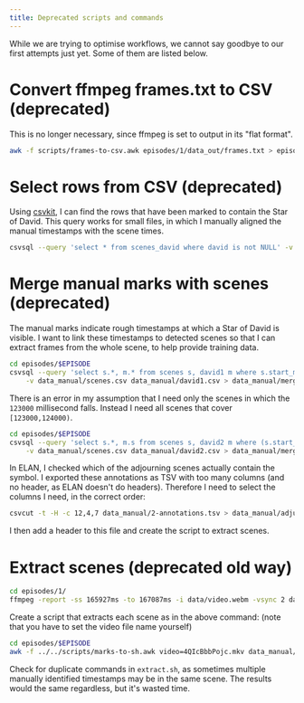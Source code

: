 ```yaml
---
title: Deprecated scripts and commands
---
```


While we are trying to optimise workflows, we cannot say goodbye to our first
attempts just yet.
Some of them are listed below.

# Convert ffmpeg frames.txt to CSV (deprecated)

This is no longer necessary, since ffmpeg is set to output in its "flat
format".

```sh
awk -f scripts/frames-to-csv.awk episodes/1/data_out/frames.txt > episodes/1/data_manual/scenes.csv
```

# Select rows from CSV (deprecated)

Using [csvkit], I can find the rows that have been marked to contain the
Star of David.
This query works for small files, in which I manually aligned the manual
timestamps with the scene times.

```sh
csvsql --query 'select * from scenes_david where david is not NULL' -v data_manual/scenes_david.csv
```

[csvkit]: https://csvkit.readthedocs.io/en/latest/

# Merge manual marks with scenes (deprecated)

The manual marks indicate rough timestamps at which a Star of David is visible.
I want to link these timestamps to detected scenes so that I can extract frames
from the whole scene, to help provide training data.

```sh
cd episodes/$EPISODE
csvsql --query 'select s.*, m.* from scenes s, david1 m where s.start_ms <= m.ms and s.end_ms >= m.ms' \
    -v data_manual/scenes.csv data_manual/david1.csv > data_manual/merged_marks.csv
```

There is an error in my assumption that I need only the scenes in which the
`123000` millisecond falls. Instead I need all scenes that cover
`[123000,124000)`.

```sh
cd episodes/$EPISODE
csvsql --query 'select s.*, m.s from scenes s, david2 m where (s.start_ms <= m.ms and s.end_ms >= m.ms) or (s.start_ms <= m.ms + 999 and s.end_ms >= m.ms + 999)' \
    -v data_manual/scenes.csv data_manual/david2.csv > data_manual/merged_marks2.csv
```

In ELAN, I checked which of the adjourning scenes actually contain the symbol.
I exported these annotations as TSV with too many columns (and no header, as
ELAN doesn't do headers).
Therefore I need to select the columns I need, in the correct order:

```sh
csvcut -t -H -c 12,4,7 data_manual/2-annotations.tsv > data_manual/adjusted_marks.csv
```

I then add a header to this file and create the script to extract scenes.

# Extract scenes (deprecated old way)

```sh
cd episodes/1/
ffmpeg -report -ss 165927ms -to 167087ms -i data/video.webm -vsync 2 data_out/scene-0066/frame-%03d.jpg
```

Create a script that extracts each scene as in the above command:
(note that you have to set the video file name yourself)

```sh
cd episodes/$EPISODE
awk -f ../../scripts/marks-to-sh.awk video=4QIcBbbPojc.mkv data_manual/merged_marks.csv > extract.sh
```

Check for duplicate commands in `extract.sh`, as sometimes multiple manually
identified timestamps may be in the same scene.
The results would the same regardless, but it's wasted time.

